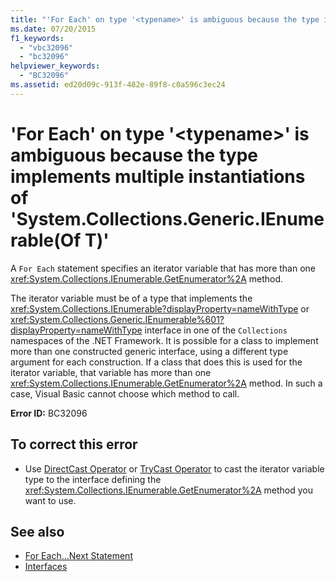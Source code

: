 ```yaml
---
title: "'For Each' on type '<typename>' is ambiguous because the type implements multiple instantiations of 'System.Collections.Generic.IEnumerable(Of T)'"
ms.date: 07/20/2015
f1_keywords: 
  - "vbc32096"
  - "bc32096"
helpviewer_keywords: 
  - "BC32096"
ms.assetid: ed20d09c-913f-482e-89f8-c0a596c3ec24
---
```

# 'For Each' on type '\<typename>' is ambiguous because the type implements multiple instantiations of 'System.Collections.Generic.IEnumerable(Of T)'
A `For Each` statement specifies an iterator variable that has more than one <xref:System.Collections.IEnumerable.GetEnumerator%2A> method.  
  
 The iterator variable must be of a type that implements the <xref:System.Collections.IEnumerable?displayProperty=nameWithType> or <xref:System.Collections.Generic.IEnumerable%601?displayProperty=nameWithType> interface in one of the `Collections` namespaces of the .NET Framework. It is possible for a class to implement more than one constructed generic interface, using a different type argument for each construction. If a class that does this is used for the iterator variable, that variable has more than one <xref:System.Collections.IEnumerable.GetEnumerator%2A> method. In such a case, Visual Basic cannot choose which method to call.  
  
 **Error ID:** BC32096  
  
## To correct this error  
  
- Use [DirectCast Operator](../../../visual-basic/language-reference/operators/directcast-operator.md) or [TryCast Operator](../../../visual-basic/language-reference/operators/trycast-operator.md) to cast the iterator variable type to the interface defining the <xref:System.Collections.IEnumerable.GetEnumerator%2A> method you want to use.  
  
## See also

- [For Each...Next Statement](../../../visual-basic/language-reference/statements/for-each-next-statement.md)
- [Interfaces](../../../visual-basic/programming-guide/language-features/interfaces/index.md)
